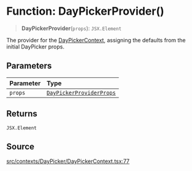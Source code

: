 # Function: DayPickerProvider()

> **DayPickerProvider**(`props`): `JSX.Element`

The provider for the [DayPickerContext](../variables/DayPickerContext.md), assigning the defaults from the
initial DayPicker props.

## Parameters

| Parameter | Type |
| :------ | :------ |
| `props` | [`DayPickerProviderProps`](../interfaces/DayPickerProviderProps.md) |

## Returns

`JSX.Element`

## Source

[src/contexts/DayPicker/DayPickerContext.tsx:77](https://github.com/gpbl/react-day-picker/blob/a604fd23887c832117da414a9c63b1b84efb97d9/src/contexts/DayPicker/DayPickerContext.tsx#L77)
